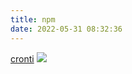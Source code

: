```yaml
---
title: npm
date: 2022-05-31 08:32:36
---
```


<span class="icon icon-cupe"></span> [cronti](cronti/) 
<a href="https://nodei.co/npm/cronti/"><img src="https://nodei.co/npm/cronti.png?compact=true"></a>